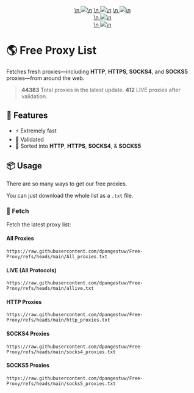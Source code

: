 <p align="center">
  <a href="https://raw.githubusercontent.com/dpangestuw/Free-Proxy/refs/heads/main/http_proxies.txt">\n    <img src="https://img.shields.io/badge/Http_Proxies-38619-blue">\n</a> <a href="https://raw.githubusercontent.com/dpangestuw/Free-Proxy/refs/heads/main/socks4_proxies.txt">\n    <img src="https://img.shields.io/badge/Socks4_Proxies-3359-blue">\n</a> <a href="https://raw.githubusercontent.com/dpangestuw/Free-Proxy/refs/heads/main/socks5_proxies.txt">\n    <img src="https://img.shields.io/badge/Socks5_Proxies-2289-blue">\n</a>
  <br>
  <a href="https://raw.githubusercontent.com/dpangestuw/Free-Proxy/refs/heads/main/All_proxies.txt">\n    <img src="https://img.shields.io/badge/All_Proxies-44383-success">\n</a> <br><a href="https://raw.githubusercontent.com/dpangestuw/Free-Proxy/refs/heads/main/allive.txt">\n    <img src="https://img.shields.io/badge/All_LIVE-412-brightgreen">\n</a>
</p>

# 🌎 Free Proxy List
Fetches fresh proxies—including **HTTP**, **HTTPS**, **SOCKS4**, and **SOCKS5** proxies—from around the web.
> **44383** Total proxies in the latest update.
> **412** LIVE proxies after validation.

## 🎯 Features
* ⚡ Extremely fast
* 📝 Validated
* 📓 Sorted into **HTTP**, **HTTPS**, **SOCKS4**, & **SOCKS5**

## 📦 Usage
There are so many ways to get our free proxies.

You can just download the whole list as a `.txt` file.

### 🔑 Fetch
Fetch the latest proxy list:

#### All Proxies
```shell
https://raw.githubusercontent.com/dpangestuw/Free-Proxy/refs/heads/main/All_proxies.txt
```

#### LIVE (All Protocols)
```shell
https://raw.githubusercontent.com/dpangestuw/Free-Proxy/refs/heads/main/allive.txt
```

#### HTTP Proxies
```shell
https://raw.githubusercontent.com/dpangestuw/Free-Proxy/refs/heads/main/http_proxies.txt
```

#### SOCKS4 Proxies
```shell
https://raw.githubusercontent.com/dpangestuw/Free-Proxy/refs/heads/main/socks4_proxies.txt
```

#### SOCKS5 Proxies
```shell
https://raw.githubusercontent.com/dpangestuw/Free-Proxy/refs/heads/main/socks5_proxies.txt
```
